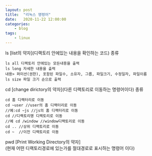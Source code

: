 ```yaml
---
layout: post
title:	"리녹스 명령어"
date:	2020-11-22 12:00:00
categories:
    - blog
tags:
    - linux
---
```

ls [list의 약자](디랙토리 안에있는 내용을 확인하는 코드)
종류
```
ls all 디랙토리 안에있는 모든내용을 출력
ls long 자세한 내용을 출력
내용> 퍼미션(권한), 포함된 파일수, 소유자, 그룹, 파일크기, 수정일자, 파일이름
ls size 파일 크기 순으로 출력
```
cd [change dirictory의 약자](다른 디랙토리로 이동하는 명령어이다)
종류
```
cd 홈 디랙터리로 이동
cd ~user //user의 홈 디랙터리로 이동
//예:cd ~js //js의 홈 디랙터리로 이동
cd //디랙토리명 디랙토리로 이동
//예 cd /window //window디랙토리로 이동
cd .. //상위 디랙토리로 이동
cd ~  //이전 디랙토리로 이동
```
pwd [Print Working Directory의 약자]   
(현재 어떤 디랙토리경로에 있는가를 절대경로로 표시하는 명령어 이다)
